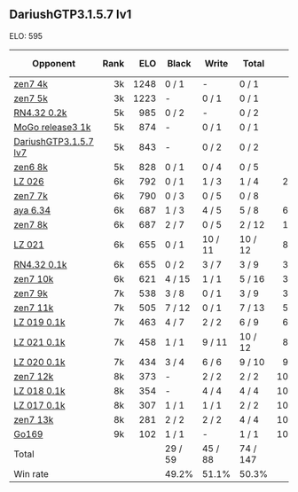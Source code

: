## DariushGTP3.1.5.7 lv1 ##

ELO: 595

Opponent | Rank | ELO | Black | Write | Total | Win rate
---------|-----:|----:|-------|-------|-------|-------:
[zen7 4k](zen7%204k.md) | 3k | 1248 | 0 / 1 | - | 0 / 1 | 0.0%
[zen7 5k](zen7%205k.md) | 3k | 1223 | - | 0 / 1 | 0 / 1 | 0.0%
[RN4.32 0.2k](RN4.32%200.2k.md) | 5k | 985 | 0 / 2 | - | 0 / 2 | 0.0%
[MoGo release3 1k](MoGo%20release3%201k.md) | 5k | 874 | - | 0 / 1 | 0 / 1 | 0.0%
[DariushGTP3.1.5.7 lv7](DariushGTP3.1.5.7%20lv7.md) | 5k | 843 | - | 0 / 2 | 0 / 2 | 0.0%
[zen6 8k](zen6%208k.md) | 5k | 828 | 0 / 1 | 0 / 4 | 0 / 5 | 0.0%
[LZ 026](LZ%20026.md) | 6k | 792 | 0 / 1 | 1 / 3 | 1 / 4 | 25.0%
[zen7 7k](zen7%207k.md) | 6k | 790 | 0 / 3 | 0 / 5 | 0 / 8 | 0.0%
[aya 6.34](aya%206.34.md) | 6k | 687 | 1 / 3 | 4 / 5 | 5 / 8 | 62.5%
[zen7 8k](zen7%208k.md) | 6k | 687 | 2 / 7 | 0 / 5 | 2 / 12 | 16.7%
[LZ 021](LZ%20021.md) | 6k | 655 | 0 / 1 | 10 / 11 | 10 / 12 | 83.3%
[RN4.32 0.1k](RN4.32%200.1k.md) | 6k | 655 | 0 / 2 | 3 / 7 | 3 / 9 | 33.3%
[zen7 10k](zen7%2010k.md) | 6k | 621 | 4 / 15 | 1 / 1 | 5 / 16 | 31.3%
[zen7 9k](zen7%209k.md) | 7k | 538 | 3 / 8 | 0 / 1 | 3 / 9 | 33.3%
[zen7 11k](zen7%2011k.md) | 7k | 505 | 7 / 12 | 0 / 1 | 7 / 13 | 53.8%
[LZ 019 0.1k](LZ%20019%200.1k.md) | 7k | 463 | 4 / 7 | 2 / 2 | 6 / 9 | 66.7%
[LZ 021 0.1k](LZ%20021%200.1k.md) | 7k | 458 | 1 / 1 | 9 / 11 | 10 / 12 | 83.3%
[LZ 020 0.1k](LZ%20020%200.1k.md) | 7k | 434 | 3 / 4 | 6 / 6 | 9 / 10 | 90.0%
[zen7 12k](zen7%2012k.md) | 8k | 373 | - | 2 / 2 | 2 / 2 | 100.0%
[LZ 018 0.1k](LZ%20018%200.1k.md) | 8k | 354 | - | 4 / 4 | 4 / 4 | 100.0%
[LZ 017 0.1k](LZ%20017%200.1k.md) | 8k | 307 | 1 / 1 | 1 / 1 | 2 / 2 | 100.0%
[zen7 13k](zen7%2013k.md) | 8k | 281 | 2 / 2 | 2 / 2 | 4 / 4 | 100.0%
[Go169](Go169.md) | 9k | 102 | 1 / 1 | - | 1 / 1 | 100.0%
Total | | | 29 / 59 | 45 / 88 | 74 / 147 | 
Win rate| | | 49.2% | 51.1% | 50.3% | 
